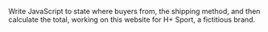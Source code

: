 Write JavaScript to state where buyers from, the shipping method, and then calculate the total, 
working on this website for H+ Sport, a fictitious brand.

